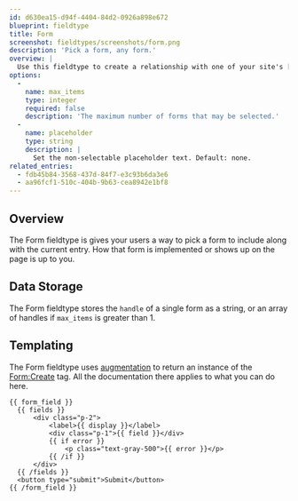 ```yaml
---
id: d630ea15-d94f-4404-84d2-0926a898e672
blueprint: fieldtype
title: Form
screenshot: fieldtypes/screenshots/form.png
description: 'Pick a form, any form.'
overview: |
  Use this fieldtype to create a relationship with one of your site's [forms](/forms).
options:
  -
    name: max_items
    type: integer
    required: false
    description: 'The maximum number of forms that may be selected.'
  -
    name: placeholder
    type: string
    description: |
      Set the non-selectable placeholder text. Default: none.
related_entries:
  - fdb45b84-3568-437d-84f7-e3c93b6da3e6
  - aa96fcf1-510c-404b-9b63-cea8942e1bf8
---
```

## Overview

The Form fieldtype is gives your users a way to pick a form to include along with the current entry. How that form is implemented or shows up on the page is up to you.

## Data Storage

The Form fieldtype stores the `handle` of a single form as a string, or an array of handles if `max_items` is greater than 1.

## Templating

The Form fieldtype uses [augmentation](/augmentation) to return an instance of the [Form:Create](/tags/form-create) tag. All the documentation there applies to what you can do here.

```
{{ form_field }}
  {{ fields }}
      <div class="p-2">
          <label>{{ display }}</label>
          <div class="p-1">{{ field }}</div>
          {{ if error }}
              <p class="text-gray-500">{{ error }}</p>
          {{ /if }}
      </div>
  {{ /fields }}
  <button type="submit">Submit</button>
{{ /form_field }}
```
